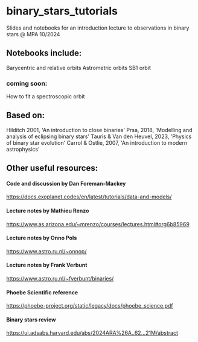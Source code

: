 # binary_stars_tutorials
Slides and notebooks for an introduction lecture to observations in binary stars @ MPA 10/2024


## Notebooks include:
Barycentric and relative orbits
Astrometric orbits
SB1 orbit

### coming soon:
How to fit a spectroscopic orbit



## Based on: 

Hilditch 2001, 'An introduction to close binaries'
Prsa, 2018, 'Modelling and analysis of eclipsing binary stars'
Tauris & Van den Heuvel, 2023, 'Physics of binary star evolution'
Carrol & Ostlie, 2007, 'An introduction to modern astrophysics'

## Other useful resources:

#### Code and discussion by Dan Foreman-Mackey
https://docs.exoplanet.codes/en/latest/tutorials/data-and-models/ 

#### Lecture notes by Mathieu Renzo
https://www.as.arizona.edu/~mrenzo/courses/lectures.html#org6b85969

#### Lecture notes by Onno Pols
https://www.astro.ru.nl/~onnop/

#### Lecture notes by Frank Verbunt
https://www.astro.ru.nl/~fverbunt/binaries/

#### Phoebe Scientific reference
https://phoebe-project.org/static/legacy/docs/phoebe_science.pdf

#### Binary stars review
https://ui.adsabs.harvard.edu/abs/2024ARA%26A..62...21M/abstract